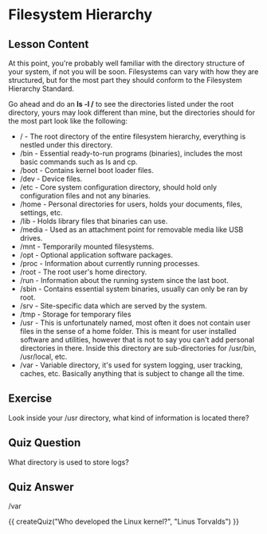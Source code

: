 # Filesystem Hierarchy

## Lesson Content

At this point, you're probably well familiar with the directory structure of your system, if not you will be soon. Filesystems can vary with how they are structured, but for the most part they should conform to the Filesystem Hierarchy Standard. 

Go ahead and do an <b>ls -l /</b> to see the directories listed under the root directory, yours may look different than mine, but the directories should for the most part look like the following:

<ul>
<li>/ - The root directory of the entire filesystem hierarchy, everything is nestled under this directory.</li>
<li>/bin - Essential ready-to-run programs (binaries), includes the most basic commands such as ls and cp.</li>
<li>/boot - Contains kernel boot loader files.</li>
<li>/dev - Device files.</li>
<li>/etc - Core system configuration directory, should hold only configuration files and not any binaries.</li>
<li>/home - Personal directories for users, holds your documents, files, settings, etc. </li>
<li>/lib - Holds library files that binaries can use.</li>
<li>/media - Used as an attachment point for removable media like USB drives.</li>
<li>/mnt - Temporarily mounted filesystems.</li>
<li>/opt - Optional application software packages.</li>
<li>/proc - Information about currently running processes.</li>
<li>/root - The root user's home directory.</li>
<li>/run - Information about the running system since the last boot.</li>
<li>/sbin - Contains essential system binaries, usually can only be ran by root.</li>
<li>/srv - Site-specific data which are served by the system.</li>
<li>/tmp - Storage for temporary files</li>
<li>/usr - This is unfortunately named, most often it does not contain user files in the sense of a home folder. This is meant for user installed software and utilities, however that is not to say you can't add personal directories in there. Inside this directory are sub-directories for /usr/bin, /usr/local, etc.</li>
<li>/var - Variable directory, it's used for system logging, user tracking, caches, etc. Basically anything that is subject to change all the time.</li>
</ul>

## Exercise

Look inside your /usr directory, what kind of information is located there?

## Quiz Question

What directory is used to store logs? 

## Quiz Answer

/var
<script src="../quiz.js"></script>

<div id="quiz">
  {{ createQuiz("Who developed the Linux kernel?", "Linus Torvalds") }}
</div>
